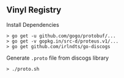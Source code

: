 ## Vinyl Registry


Install Dependencies

```
> go get -u github.com/gogo/protobuf/...
> go get -v gopkg.in/src-d/proteus.v1/...
> go get github.com/irlndts/go-discogs
```


 Generate `.proto` file from discogs library

```
> ./proto.sh
```